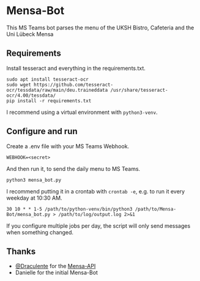 # Mensa-Bot
This MS Teams bot parses the menu of the UKSH Bistro, Cafeteria and the Uni Lübeck Mensa

## Requirements

Install tesseract and everything in the requirements.txt.
```
sudo apt install tesseract-ocr
sudo wget https://github.com/tesseract-ocr/tessdata/raw/main/deu.traineddata /usr/share/tesseract-ocr/4.00/tessdata/
pip install -r requirements.txt
```
I recommend using a virtual environment with `python3-venv`.

## Configure and run

Create a .env file with your MS Teams Webhook.
```
WEBHOOK=<secret>
```

And then run it, to send the daily menu to MS Teams.
```
python3 mensa_bot.py
```

I recommend putting it in a crontab with `crontab -e`, e.g. to run it every weekday at 10:30 AM.
```
30 10 * * 1-5 /path/to/python-venv/bin/python3 /path/to/Mensa-Bot/mensa_bot.py > /path/to/log/output.log 2>&1
```
If you configure multiple jobs per day, the script will only send messages when something changed.

## Thanks

- [@Draculente](https://github.com/Draculente) for the [Mensa-API](https://github.com/Draculente/mensa-api)
- Danielle for the initial Mensa-Bot
